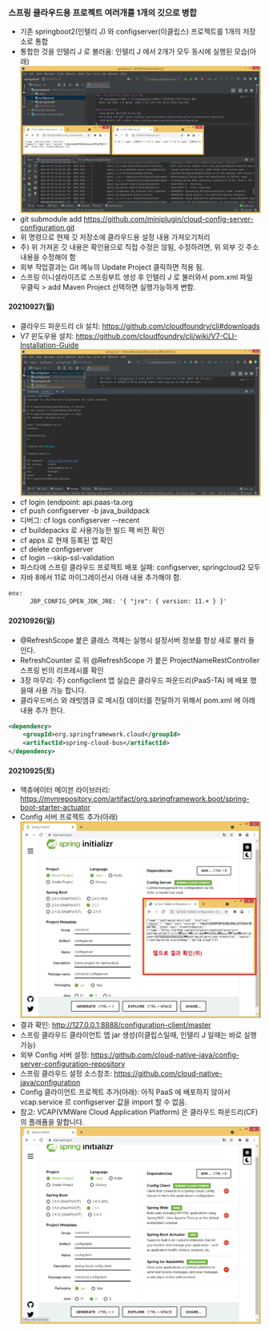 ### 스프링 클라우드용 프로젝트 여러개를 1개의 깃으로 병합
- 기존 springboot2(인텔리 J) 와 configserver(이클립스) 프로젝트를 1개의 저장소로 통합
- 통합한 것을 인텔리 J 로 불러옴: 인텔리 J 에서 2개가 모두 동시에 실행된 모습(아래)
  ![ex_screenshot](./README/img.png)
- git submodule add https://github.com/miniplugin/cloud-config-server-configuration.git
- 위 명령으로 현재 깃 저장소에 클라우드용 설정 내용 가져오기처리
- 주) 위 가져온 깃 내용은 확인용으로 직접 수정은 않됨, 수정하려면, 위 외부 깃 주소내용을 수정해야 함
- 외부 작업결과는 Git 메뉴의 Update Project 클릭하면 적용 됨.
- 스프링 이니셜라이즈로 스프링부트 생성 후 인텔리 J 로 불러와서 pom.xml 파일 우클릭 > add Maven Project 선택하면 실행가능하게 변함.

#### 20210927(월)
- 클라우드 파운드리 cli 설치: https://github.com/cloudfoundry/cli#downloads
- V7 윈도우용 설치: https://github.com/cloudfoundry/cli/wiki/V7-CLI-Installation-Guide
  ![ex_screenshot](./README/springcloud6.jpg)
- cf login (endpoint: api.paas-ta.org
- cf push configserver -b java_buildpack
- 디버그: cf logs configserver --recent
- cf buildepacks 로 사용가능한 빌드 팩 버전 확인
- cf apps 로 현재 등록된 앱 확인
- cf delete configserver
- cf login --skip-ssl-validation
- 파스타에 스프링 클라우드 프로젝트 배포 실패: configserver, springcloud2 모두
- 자바 8에서 11로 마이그레이션시 아래 내용 추가해야 함.
```xml
env:
      JBP_CONFIG_OPEN_JDK_JRE: '{ "jre": { version: 11.+ } }'
```

#### 20210926(일)
- @RefreshScope 붙은 클래스 객체는 실행시 설정서버 정보를 항상 새로 불러 들인다.
- RefreshCounter 로 위 @RefreshScope 가 붙은 ProjectNameRestController 스프링 빈의 리프레시를 확인
- 3장 마무리: 주) configclient 앱 실습은 클라우드 파운드리(PaaS-TA) 에 배포 했을때 사용 가능 합니다.
- 클라우드버스 와 래빗엠큐 로 메시징 데이터를 전달하기 위해서 pom.xml 에 아래 내용 추가 한다.
```xml
<dependency>
    <groupId>org.springframework.cloud</groupId>
    <artifactId>spring-cloud-bus</artifactId>
</dependency>
```

#### 20210925(토)
- 액츄에이터 메이븐 라이브러리: https://mvnrepository.com/artifact/org.springframework.boot/spring-boot-starter-actuator
- Config 서버 프로젝트 추가(아래)
  ![ex_screenshot](./README/springcloud5.jpg)
- 결과 확인: http://127.0.0.1:8888/configuration-client/master
- 스프링 클라우드 클라이언트 앱 jar 생성(이클립스일때, 인텔리 J 일때는 바로 실행 가능)
- 외부 Config 서버 설정: https://github.com/cloud-native-java/config-server-configuration-repository
- 스프링 클라우드 설정 소스참조: https://github.com/cloud-native-java/configuration
- Config 클라이언트 프로젝트 추가(아래): 아직 PaaS 에 배포하지 않아서 vcap.service 르 configserver 값을 import 할 수 없음.
- 참고: VCAP(VMWare Cloud Application Platform) 은 클라우드 파운드리(CF) 의 플래폼을 말합니다.
  ![ex_screenshot](./README/img_1.png)
